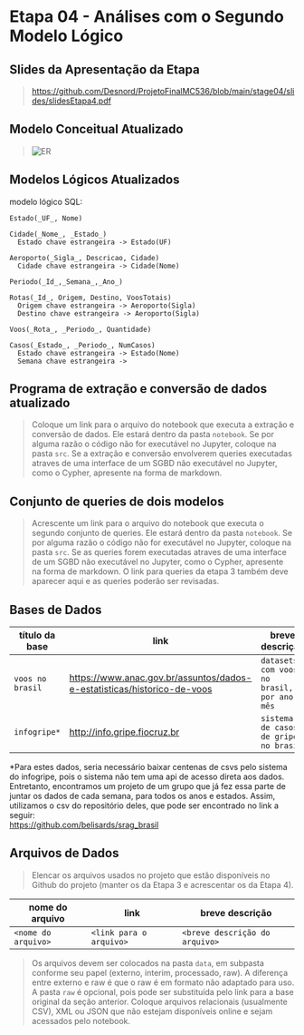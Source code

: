# Etapa 04 - Análises com o Segundo Modelo Lógico

## Slides da Apresentação da Etapa

> https://github.com/Desnord/ProjetoFinalMC536/blob/main/stage04/slides/slidesEtapa4.pdf

## Modelo Conceitual Atualizado

> ![ER](https://github.com/Desnord/ProjetoFinalMC536/blob/main/stage04/assets/entidadeRelacionamento1.png)

## Modelos Lógicos Atualizados

modelo lógico SQL:
~~~
Estado(_UF_, Nome)

Cidade(_Nome_, _Estado_)
  Estado chave estrangeira -> Estado(UF)
  
Aeroporto(_Sigla_, Descricao, Cidade)
  Cidade chave estrangeira -> Cidade(Nome)
 
Periodo(_Id_,_Semana_,_Ano_)

Rotas(_Id_, Origem, Destino, VoosTotais)
  Origem chave estrangeira -> Aeroporto(Sigla)
  Destino chave estrangeira -> Aeroporto(Sigla)
 
Voos(_Rota_, _Periodo_, Quantidade)

Casos(_Estado_, _Periodo_, NumCasos)
  Estado chave estrangeira -> Estado(Nome)
  Semana chave estrangeira -> 
~~~

## Programa de extração e conversão de dados atualizado

> Coloque um link para o arquivo do notebook que executa a extração e conversão de dados. Ele estará dentro da pasta `notebook`. Se por alguma razão o código não for executável no Jupyter, coloque na pasta `src`. Se a extração e conversão envolverem queries executadas atraves de uma interface de um SGBD não executável no Jupyter, como o Cypher, apresente na forma de markdown.

## Conjunto de queries de dois modelos

> Acrescente um link para o arquivo do notebook que executa o segundo conjunto de queries. Ele estará dentro da pasta `notebook`. Se por alguma razão o código não for executável no Jupyter, coloque na pasta `src`. Se as queries forem executadas atraves de uma interface de um SGBD não executável no Jupyter, como o Cypher, apresente na forma de markdown.
> O link para queries da etapa 3 também deve aparecer aqui e as queries poderão ser revisadas.

## Bases de Dados
título da base | link | breve descrição
----- | ----- | -----
`voos no brasil` | https://www.anac.gov.br/assuntos/dados-e-estatisticas/historico-de-voos | `datasets com voos no brasil, por ano e mês`
`infogripe*` | http://info.gripe.fiocruz.br | `sistema de casos de gripe no brasil`

*Para estes dados, seria necessário baixar centenas de csvs pelo sistema do infogripe, pois o sistema não tem uma api de acesso direta aos dados.
Entretanto, encontramos um projeto de um grupo que já fez essa parte de juntar os dados de cada semana, para todos os anos e estados. Assim, utilizamos
o csv do repositório deles, que pode ser encontrado no link a seguir:</br>
https://github.com/belisards/srag_brasil

## Arquivos de Dados
> Elencar os arquivos usados no projeto que estão disponíveis no Github do projeto (manter os da Etapa 3 e acrescentar os da Etapa 4).

nome do arquivo | link | breve descrição
----- | ----- | -----
`<nome do arquivo>` | `<link para o arquivo>` | `<breve descrição do arquivo>`

> Os arquivos devem ser colocados na pasta `data`, em subpasta conforme seu papel (externo, interim, processado, raw). A diferença entre externo e raw é que o raw é em formato não adaptado para uso. A pasta `raw` é opcional, pois pode ser substituída pelo link para a base original da seção anterior.
> Coloque arquivos relacionais (usualmente CSV), XML ou JSON que não estejam disponíveis online e sejam acessados pelo notebook.
